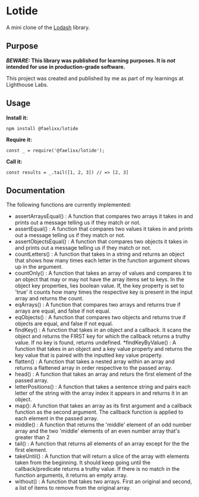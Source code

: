 # Lotide

A mini clone of the [Lodash](https://lodash.com) library.

## Purpose

**_BEWARE:_ This library was published for learning purposes. It is _not_ intended for use in production-grade software.**

This project was created and published by me as part of my learnings at Lighthouse Labs. 

## Usage

**Install it:**

`npm install @faelixx/lotide`

**Require it:**

`const _ = require('@faelixx/lotide');`

**Call it:**

`const results = _.tail([1, 2, 3]) // => [2, 3]`

## Documentation

The following functions are currently implemented:

  * assertArraysEqual() : A function that compares two arrays it takes in and prints out a message telling us if they match or not.
  * assertEqual() : A function that compares two values it takes in and prints out a message telling us if they match or not.
  * assertObjectsEqual() : A function that compares two objects it takes in and prints out a message telling us if they match or not.
  * countLetters() : A function that takes in a string and returns an object that shows how many times each letter in the function argument shows up in the argument.
  * countOnly() : A  function that takes an array of values and compares it to an object that may or may not have the array items set to keys. In the object key properties, lies boolean value. If, the key property is set to 'true' it counts how many times the respective key is present in the input array and returns the count.
  * eqArrays() : A function that compares two arrays and returns true if arrays are equal, and false if not equal.
  * eqObjects() : A function that compares two objects and returns true if objects are equal, and false if not equal.
  * findKey() : A function that takes in an object and a callback. It scans the object and returns the FIRST key for which the callback returns a truthy value. If no key is found, returns undefined.
  *findKeyByValue() : A function that takes in an object and a key value property and returns the key value that is paired with the inputted key value property.
  * flatten() : A function that takes a nested array within an array and returns a flattened array in order respective to the passed array.
  * head() : A function that takes an array and returs the first element of the passed array.
  * letterPositions() : A function that takes a sentence string and pairs each letter of the string with the array index it appears in and returns it in an object.
  * map(): A function that takes an array as its first argument and a callback function as the second argument. The callback function is applied to each element in the passed array.
  * middle() : A function that returns the 'middle' element of an odd number array and the two 'middle' elements of an even number array that's greater than 2
  * tail() : A function that returns all elements of an array except for the the first element.
  * takeUntil() : A function that will return a slice of the array with elements taken from the beginning. It should keep going until the callback/predicate returns a truthy value. If there is no match in the function arguments, it returns an empty array.
  * without() : A function that takes two arrays. First an original and second, a list of items to remove from the original array.